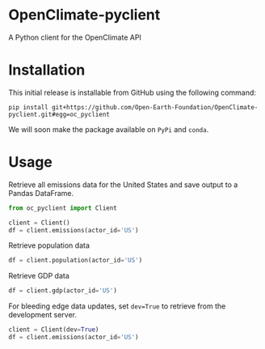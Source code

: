 # OpenClimate-pyclient

A Python client for the OpenClimate API

# Installation
This initial release is installable from GitHub using the following command:
```
pip install git+https://github.com/Open-Earth-Foundation/OpenClimate-pyclient.git#egg=oc_pyclient
```
We will soon make the package available on `PyPi` and `conda`.

# Usage
Retrieve all emissions data for the United States and save output to a Pandas DataFrame.
```python
from oc_pyclient import Client

client = Client()
df = client.emissions(actor_id='US')
```

Retrieve population data
```python
df = client.population(actor_id='US')
```

Retrieve GDP data
```python
df = client.gdp(actor_id='US')
```

For bleeding edge data updates, set `dev=True` to retrieve from the development server.
```python
client = Client(dev=True)
df = client.emissions(actor_id='US')
```
